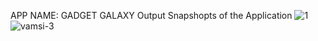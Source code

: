 APP NAME: GADGET GALAXY
Output Snapshopts of the Application
![1](https://github.com/user-attachments/assets/04f4452f-e239-4dda-8ef6-e6dd762ffd9a)
![vamsi-3](https://github.com/user-attachments/assets/77b2c27f-51c0-4cdf-8d6d-8762b532f777)


